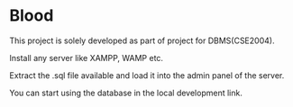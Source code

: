 # Blood

This project is solely developed as part of project for DBMS(CSE2004).



Install any server like XAMPP, WAMP etc.


Extract the .sql file available and load it into the admin panel of the server.


You can start using the database in the local development link.
